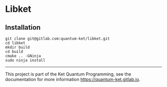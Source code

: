 # Libket

## Installation

```shell
git clone git@gitlab.com:quantum-ket/libket.git
cd libket
mkdir build
cd build
cmake .. -GNinja
sudo ninja install
```

-----------

This project is part of the Ket Quantum Programming, see the documentation for
more information https://quantum-ket.gitlab.io.
